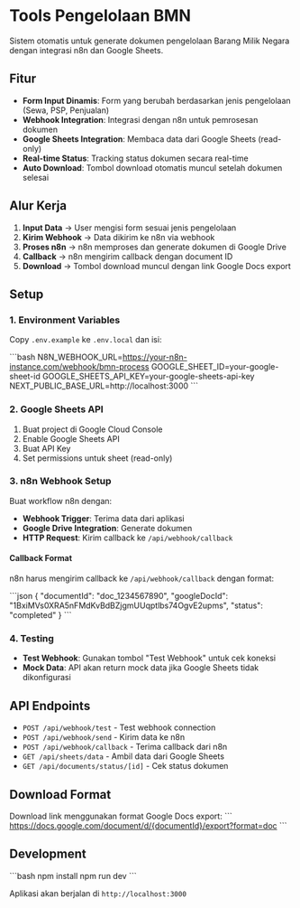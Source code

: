 # Tools Pengelolaan BMN

Sistem otomatis untuk generate dokumen pengelolaan Barang Milik Negara dengan integrasi n8n dan Google Sheets.

## Fitur

- **Form Input Dinamis**: Form yang berubah berdasarkan jenis pengelolaan (Sewa, PSP, Penjualan)
- **Webhook Integration**: Integrasi dengan n8n untuk pemrosesan dokumen
- **Google Sheets Integration**: Membaca data dari Google Sheets (read-only)
- **Real-time Status**: Tracking status dokumen secara real-time
- **Auto Download**: Tombol download otomatis muncul setelah dokumen selesai

## Alur Kerja

1. **Input Data** → User mengisi form sesuai jenis pengelolaan
2. **Kirim Webhook** → Data dikirim ke n8n via webhook
3. **Proses n8n** → n8n memproses dan generate dokumen di Google Drive
4. **Callback** → n8n mengirim callback dengan document ID
5. **Download** → Tombol download muncul dengan link Google Docs export

## Setup

### 1. Environment Variables

Copy `.env.example` ke `.env.local` dan isi:

\`\`\`bash
N8N_WEBHOOK_URL=https://your-n8n-instance.com/webhook/bmn-process
GOOGLE_SHEET_ID=your-google-sheet-id
GOOGLE_SHEETS_API_KEY=your-google-sheets-api-key
NEXT_PUBLIC_BASE_URL=http://localhost:3000
\`\`\`

### 2. Google Sheets API

1. Buat project di Google Cloud Console
2. Enable Google Sheets API
3. Buat API Key
4. Set permissions untuk sheet (read-only)

### 3. n8n Webhook Setup

Buat workflow n8n dengan:
- **Webhook Trigger**: Terima data dari aplikasi
- **Google Drive Integration**: Generate dokumen
- **HTTP Request**: Kirim callback ke `/api/webhook/callback`

#### Callback Format

n8n harus mengirim callback ke `/api/webhook/callback` dengan format:

\`\`\`json
{
  "documentId": "doc_1234567890",
  "googleDocId": "1BxiMVs0XRA5nFMdKvBdBZjgmUUqptlbs74OgvE2upms",
  "status": "completed"
}
\`\`\`

### 4. Testing

- **Test Webhook**: Gunakan tombol "Test Webhook" untuk cek koneksi
- **Mock Data**: API akan return mock data jika Google Sheets tidak dikonfigurasi

## API Endpoints

- `POST /api/webhook/test` - Test webhook connection
- `POST /api/webhook/send` - Kirim data ke n8n
- `POST /api/webhook/callback` - Terima callback dari n8n
- `GET /api/sheets/data` - Ambil data dari Google Sheets
- `GET /api/documents/status/[id]` - Cek status dokumen

## Download Format

Download link menggunakan format Google Docs export:
\`\`\`
https://docs.google.com/document/d/{documentId}/export?format=doc
\`\`\`

## Development

\`\`\`bash
npm install
npm run dev
\`\`\`

Aplikasi akan berjalan di `http://localhost:3000`
